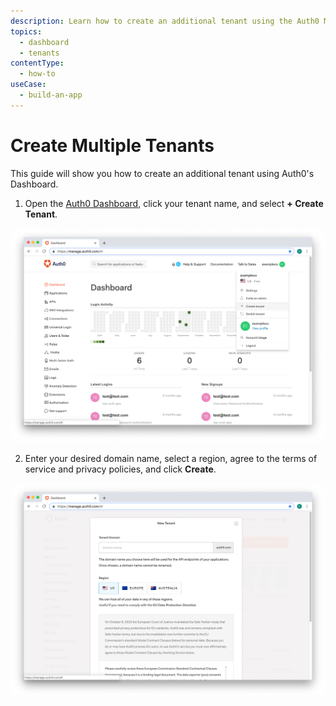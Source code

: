 ```yaml
---
description: Learn how to create an additional tenant using the Auth0 Management Dashboard.
topics:
  - dashboard
  - tenants
contentType:
  - how-to
useCase:
  - build-an-app
---
```

# Create Multiple Tenants

This guide will show you how to create an additional tenant using Auth0's Dashboard.

1. Open the [Auth0 Dashboard](${manage_url}/), click your tenant name, and select **+ Create Tenant**.

![Create New Tenant](/media/articles/connections/dashboard-create-tenant.png)

2. Enter your desired domain name, select a region, agree to the terms of service and privacy policies, and click **Create**.

![Save New Tenant](/media/articles/connections/tenant-create.png)